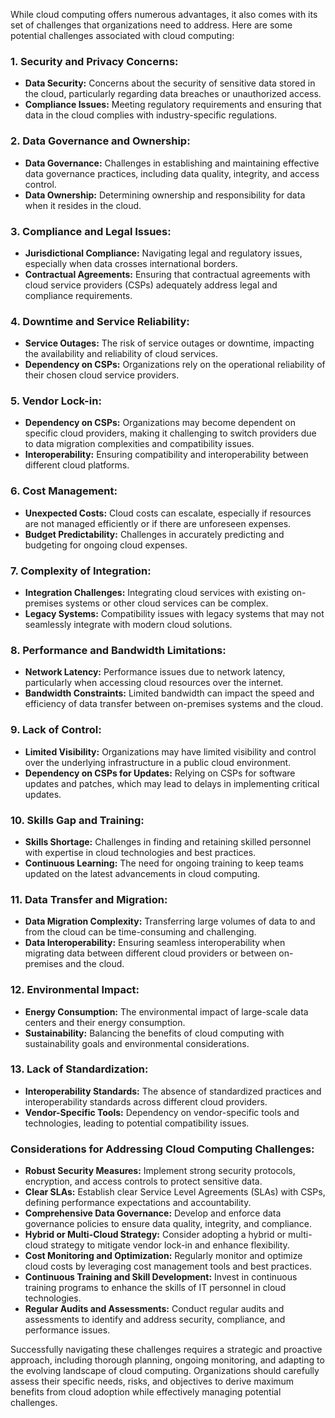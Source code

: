 While cloud computing offers numerous advantages, it also comes with its set of challenges that organizations need to address. Here are some potential challenges associated with cloud computing:

### 1. **Security and Privacy Concerns:**
   - **Data Security:** Concerns about the security of sensitive data stored in the cloud, particularly regarding data breaches or unauthorized access.
   - **Compliance Issues:** Meeting regulatory requirements and ensuring that data in the cloud complies with industry-specific regulations.

### 2. **Data Governance and Ownership:**
   - **Data Governance:** Challenges in establishing and maintaining effective data governance practices, including data quality, integrity, and access control.
   - **Data Ownership:** Determining ownership and responsibility for data when it resides in the cloud.

### 3. **Compliance and Legal Issues:**
   - **Jurisdictional Compliance:** Navigating legal and regulatory issues, especially when data crosses international borders.
   - **Contractual Agreements:** Ensuring that contractual agreements with cloud service providers (CSPs) adequately address legal and compliance requirements.

### 4. **Downtime and Service Reliability:**
   - **Service Outages:** The risk of service outages or downtime, impacting the availability and reliability of cloud services.
   - **Dependency on CSPs:** Organizations rely on the operational reliability of their chosen cloud service providers.

### 5. **Vendor Lock-in:**
   - **Dependency on CSPs:** Organizations may become dependent on specific cloud providers, making it challenging to switch providers due to data migration complexities and compatibility issues.
   - **Interoperability:** Ensuring compatibility and interoperability between different cloud platforms.

### 6. **Cost Management:**
   - **Unexpected Costs:** Cloud costs can escalate, especially if resources are not managed efficiently or if there are unforeseen expenses.
   - **Budget Predictability:** Challenges in accurately predicting and budgeting for ongoing cloud expenses.

### 7. **Complexity of Integration:**
   - **Integration Challenges:** Integrating cloud services with existing on-premises systems or other cloud services can be complex.
   - **Legacy Systems:** Compatibility issues with legacy systems that may not seamlessly integrate with modern cloud solutions.

### 8. **Performance and Bandwidth Limitations:**
   - **Network Latency:** Performance issues due to network latency, particularly when accessing cloud resources over the internet.
   - **Bandwidth Constraints:** Limited bandwidth can impact the speed and efficiency of data transfer between on-premises systems and the cloud.

### 9. **Lack of Control:**
   - **Limited Visibility:** Organizations may have limited visibility and control over the underlying infrastructure in a public cloud environment.
   - **Dependency on CSPs for Updates:** Relying on CSPs for software updates and patches, which may lead to delays in implementing critical updates.

### 10. **Skills Gap and Training:**
  - **Skills Shortage:** Challenges in finding and retaining skilled personnel with expertise in cloud technologies and best practices.
  - **Continuous Learning:** The need for ongoing training to keep teams updated on the latest advancements in cloud computing.

### 11. **Data Transfer and Migration:**
  - **Data Migration Complexity:** Transferring large volumes of data to and from the cloud can be time-consuming and challenging.
  - **Data Interoperability:** Ensuring seamless interoperability when migrating data between different cloud providers or between on-premises and the cloud.

### 12. **Environmental Impact:**
  - **Energy Consumption:** The environmental impact of large-scale data centers and their energy consumption.
  - **Sustainability:** Balancing the benefits of cloud computing with sustainability goals and environmental considerations.

### 13. **Lack of Standardization:**
  - **Interoperability Standards:** The absence of standardized practices and interoperability standards across different cloud providers.
  - **Vendor-Specific Tools:** Dependency on vendor-specific tools and technologies, leading to potential compatibility issues.

### Considerations for Addressing Cloud Computing Challenges:

- **Robust Security Measures:** Implement strong security protocols, encryption, and access controls to protect sensitive data.
- **Clear SLAs:** Establish clear Service Level Agreements (SLAs) with CSPs, defining performance expectations and accountability.
- **Comprehensive Data Governance:** Develop and enforce data governance policies to ensure data quality, integrity, and compliance.
- **Hybrid or Multi-Cloud Strategy:** Consider adopting a hybrid or multi-cloud strategy to mitigate vendor lock-in and enhance flexibility.
- **Cost Monitoring and Optimization:** Regularly monitor and optimize cloud costs by leveraging cost management tools and best practices.
- **Continuous Training and Skill Development:** Invest in continuous training programs to enhance the skills of IT personnel in cloud technologies.
- **Regular Audits and Assessments:** Conduct regular audits and assessments to identify and address security, compliance, and performance issues.

Successfully navigating these challenges requires a strategic and proactive approach, including thorough planning, ongoing monitoring, and adapting to the evolving landscape of cloud computing. Organizations should carefully assess their specific needs, risks, and objectives to derive maximum benefits from cloud adoption while effectively managing potential challenges.
